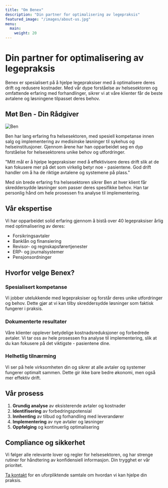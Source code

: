 ```yaml
---
title: "Om Benex"
description: "Din partner for optimalisering av legepraksis"
featured_image: "/images/about-us.jpg"
menu:
  main:
    weight: 20
---
```


# Din partner for optimalisering av legepraksis

Benex er spesialisert på å hjelpe legepraksiser med å optimalisere deres drift og redusere kostnader. Med vår dype forståelse av helsesektoren og omfattende erfaring med forhandlinger, sikrer vi at våre klienter får de beste avtalene og løsningene tilpasset deres behov.

## Møt Ben - Din Rådgiver

![Ben](/images/ben-about-us.jpg)

Ben har lang erfaring fra helsesektoren, med spesiell kompetanse innen salg og implementering av medisinske løsninger til sykehus og helseinstitusjoner. Gjennom årene har han opparbeidet seg en dyp forståelse for helsesektorens unike behov og utfordringer.

"Mitt mål er å hjelpe legepraksiser med å effektivisere deres drift slik at de kan fokusere mer på det som virkelig betyr noe - pasientene. God drift handler om å ha de riktige avtalene og systemene på plass."

Med sin brede erfaring fra helsesektoren sikrer Ben at hver klient får skreddersydde løsninger som passer deres spesifikke behov. Han tar personlig hånd om hele prosessen fra analyse til implementering.

## Vår ekspertise

Vi har opparbeidet solid erfaring gjennom å bistå over 40 legepraksiser årlig med optimalisering av deres:
* Forsikringsavtaler
* Banklån og finansiering
* Revisor- og regnskapsførertjenester
* ERP- og journalsystemer
* Pensjonsordninger

## Hvorfor velge Benex?

### Spesialisert kompetanse
Vi jobber utelukkende med legepraksiser og forstår deres unike utfordringer og behov. Dette gjør at vi kan tilby skreddersydde løsninger som faktisk fungerer i praksis.

### Dokumenterte resultater
Våre klienter opplever betydelige kostnadsreduksjoner og forbedrede avtaler. Vi tar oss av hele prosessen fra analyse til implementering, slik at du kan fokusere på det viktigste - pasientene dine.

### Helhetlig tilnærming
Vi ser på hele virksomheten din og sikrer at alle avtaler og systemer fungerer optimalt sammen. Dette gir ikke bare bedre økonomi, men også mer effektiv drift.

## Vår prosess

1. **Grundig analyse** av eksisterende avtaler og kostnader
2. **Identifisering** av forbedringspotensial
3. **Innhenting** av tilbud og forhandling med leverandører
4. **Implementering** av nye avtaler og løsninger
5. **Oppfølging** og kontinuerlig optimalisering

## Compliance og sikkerhet

Vi følger alle relevante lover og regler for helsesektoren, og har strenge rutiner for håndtering av konfidensiell informasjon. Din trygghet er vår prioritet.

[Ta kontakt](/kontakt) for en uforpliktende samtale om hvordan vi kan hjelpe din praksis.